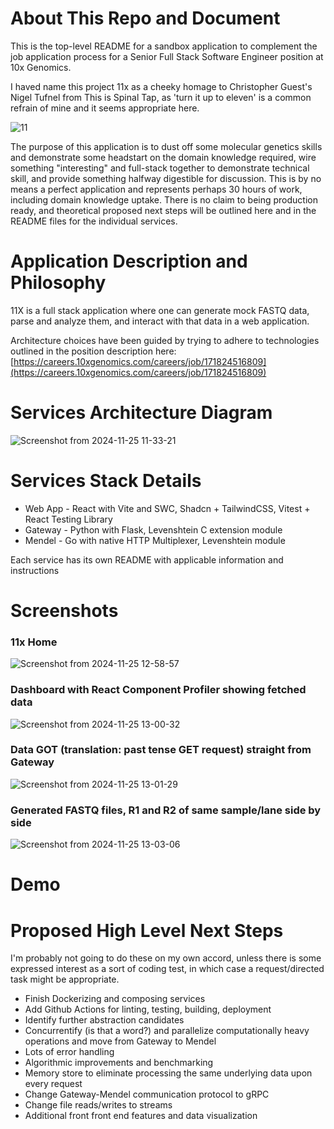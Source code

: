 # About This Repo and Document
This is the top-level README for a sandbox application to complement the job application process for a Senior Full Stack Software Engineer position at 10x Genomics.

I haved name this project 11x as a cheeky homage to Christopher Guest's Nigel Tufnel from This is Spinal Tap, as 'turn it up to eleven' is a common refrain of mine and it seems appropriate here.

![11](https://github.com/user-attachments/assets/4114c07e-8dec-4a7e-8c7e-1cc7c291bfb7)

The purpose of this application is to dust off some molecular genetics skills and demonstrate some headstart on the domain knowledge required, wire something "interesting" and full-stack together to demonstrate technical skill, and provide something halfway digestible for discussion. This is by no means a perfect application and represents perhaps 30 hours of work, including domain knowledge uptake. There is no claim to being production ready, and theoretical proposed next steps will be outlined here and in the README files for the individual services. 

# Application Description and Philosophy
11X is a full stack application where one can generate mock FASTQ data, parse and analyze them, and interact with that data in a web application. 

Architecture choices have been guided by trying to adhere to technologies outlined in the position description here: [https://careers.10xgenomics.com/careers/job/171824516809](https://careers.10xgenomics.com/careers/job/171824516809)

# Services Architecture Diagram
![Screenshot from 2024-11-25 11-33-21](https://github.com/user-attachments/assets/61b11317-e2ab-45cb-8e54-de1d5c1a7901)

# Services Stack Details
- Web App - React with Vite and SWC, Shadcn + TailwindCSS, Vitest + React Testing Library
- Gateway - Python with Flask, Levenshtein C extension module
- Mendel - Go with native HTTP Multiplexer, Levenshtein module

Each service has its own README with applicable information and instructions

# Screenshots

### 11x Home
![Screenshot from 2024-11-25 12-58-57](https://github.com/user-attachments/assets/46187ec3-bbc6-424f-bd72-1aafdf5c237b)

### Dashboard with React Component Profiler showing fetched data
![Screenshot from 2024-11-25 13-00-32](https://github.com/user-attachments/assets/c9b09d91-6597-4e6d-8d47-a9f37bd118a9)

### Data GOT (translation: past tense GET request) straight from Gateway
![Screenshot from 2024-11-25 13-01-29](https://github.com/user-attachments/assets/abd171af-c3c2-4543-83f0-8404edb2231c)

### Generated FASTQ files, R1 and R2 of same sample/lane side by side
![Screenshot from 2024-11-25 13-03-06](https://github.com/user-attachments/assets/ba664a59-669b-4f0f-8f73-20b5d738c959)

# Demo 

# Proposed High Level Next Steps
I'm probably not going to do these on my own accord, unless there is some expressed interest as a sort of coding test, in which case a request/directed task might be appropriate.
- Finish Dockerizing and composing services
- Add Github Actions for linting, testing, building, deployment
- Identify further abstraction candidates
- Concurrentify (is that a word?) and parallelize computationally heavy operations and move from Gateway to Mendel
- Lots of error handling
- Algorithmic improvements and benchmarking
- Memory store to eliminate processing the same underlying data upon every request
- Change Gateway-Mendel communication protocol to gRPC
- Change file reads/writes to streams
- Additional front front end features and data visualization



